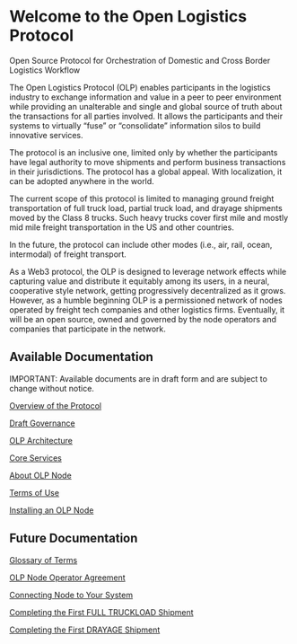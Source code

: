 # Welcome to the Open Logistics Protocol

Open Source Protocol for Orchestration of Domestic and Cross Border Logistics Workflow

The Open Logistics Protocol (OLP) enables participants in the logistics industry to exchange information and value in a peer to peer environment while providing an unalterable and single and global source of truth about the transactions for all parties involved. It allows the participants and their systems to virtually “fuse” or “consolidate”  information silos to build innovative services. 

The protocol is an inclusive one, limited only by whether the participants have legal authority to move shipments and perform business transactions in their jurisdictions. The protocol has a global appeal. With localization, it can be adopted anywhere in the world.   

The current scope of this protocol is limited to managing ground freight transportation of full truck load, partial truck load, and drayage shipments moved by the Class 8 trucks. Such heavy trucks cover first mile and mostly mid mile freight transportation in the US and other countries. 

In the future, the protocol can include other modes (i.e., air, rail, ocean, intermodal) of freight transport. 

As a Web3 protocol, the OLP is designed to leverage network effects while capturing value and distribute it equitably among its users, in a neural, cooperative style network, getting progressively decentralized as it grows. However, as a humble beginning OLP is a permissioned network of nodes operated by freight tech companies and other logistics firms. Eventually, it will be an open source, owned and governed by the node operators and companies that participate in the network. 


## Available Documentation
IMPORTANT: Available documents are in draft form and are subject to change without notice.  

[Overview of the Protocol](overview/about.md)

[Draft Governance](overview/governance.md)

[OLP Architecture](overview/architecture.md)

[Core Services](overview/coreservices.md)

[About OLP Node](aboutOLPNode.md)

[Terms of Use](termsOfUse.md)

[Installing an OLP Node](install_olp.md)

## Future Documentation

[Glossary of Terms]()

[OLP Node Operator Agreement]()

[Connecting Node to Your System]()

[Completing the First FULL TRUCKLOAD Shipment]()

[Completing the First DRAYAGE Shipment]()




